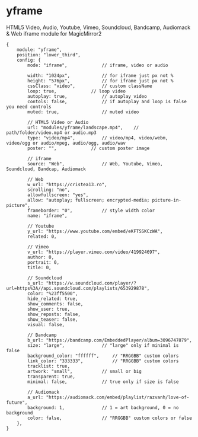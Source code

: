 # yframe

HTML5 Video, Audio, Youtube, Vimeo, Soundcloud, Bandcamp, Audiomack & Web iframe module for MagicMirror2

	{
		module: "yframe",
		position: "lower_third",
		config: {
			mode: "iframe",				// iframe, video or audio

			width: "1024px",			// for iframe just px not %
			height: "576px",			// for iframe just px not %
			cssClass: "video",			// custom className
			loop: true,				// loop video
			autoplay: true,				// autoplay video
			contols: false,				// if autoplay and loop is false you need controls
			muted: true,				// muted video

			// HTML5 Video or Audio
			url: "modules/yframe/landscape.mp4",	// path/folder/video.mp4 or audio.mp3
			type: "video/mp4",			// video/mp4, video/webm, video/ogg or audio/mpeg, audio/ogg, audio/wav
			poster: "",				// custom poster image

			// iframe
			source: "Web",				// Web, Youtube, Vimeo, Soundcloud, Bandcap, Audiomack

			// Web
			w_url: "https://cristea13.ro",
			scrolling: "no",
			allowfullscreen: "yes",
			allow: "autoplay; fullscreen; encrypted-media; picture-in-picture",
			frameborder: "0",			// style width color
			name: "iframe",

			// Youtube
			y_url: "https://www.youtube.com/embed/eKFTSSKCzWA",
			related: 0,

			// Vimeo
			v_url: "https://player.vimeo.com/video/419924697",
			author: 0,
			portrait: 0,
			title: 0,

			// Soundcloud
			s_url: "https://w.soundcloud.com/player/?url=https%3A//api.soundcloud.com/playlists/653929878",
			color: "%23ff5500",
			hide_related: true,
			show_comments: false,
			show_user: true,
			show_reposts: false,
			show_teaser: false,
			visual: false,

			// Bandcamp
			b_url: "https://bandcamp.com/EmbeddedPlayer/album=3096747879",
			size: "large",				// "large" only if minimal is false
			background_color: "ffffff",		// "RRGGBB" custom colors
			link_color: "333333",			// "RRGGBB" custom colors
			tracklist: true,
			artwork: "small",			// small or big
			transparent: true,
			minimal: false,				// true only if size is false

			// Audiomack
			a_url: "https://audiomack.com/embed/playlist/razvanh/love-of-future",
			background: 1,				// 1 = art background, 0 = no background
			color: false,				// "RRGGBB" custom colors or false
		},
	}
